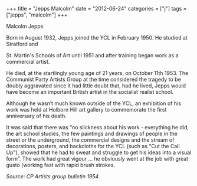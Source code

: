 +++
title = "Jepps Malcolm"
date = "2012-06-24"
categories = ["j"]
tags = ["jepps", "malcolm"]
+++

Malcolm Jepps

Born in August 1932, Jepps joined the YCL in February 1950. He studied at Stratford and

St. Martin's Schools of Art until 1951 and after training began work as a commercial artist.

He died, at the startlingly young age of 21 years, on October 11th 1953. The Communist Party Artists Group at the time considered the tragedy to be doubly aggravated since it had little doubt that, had he lived, Jepps would have become an important British artist in the socialist realist school.

Although he wasn’t much known outside of the YCL, an exhibition of his work was held at Holborn Hill art gallery to commemorate the first anniversary of his death.

It was said that there was “no slickness about his work - everything he did, the art school studies, the few paintings and drawings of people in the street or the underground, the commercial designs and the stream of decorations, posters, and backcloths for the YCL (such as "Cut the Call Up"), showed that he had to sweat and struggle to get his ideas into a visual form”. The work had great vigour … he obviously went at the job with great gusto (working fast with rapid brush strokes.

_Source: CP Artists group bulletin 1954_
